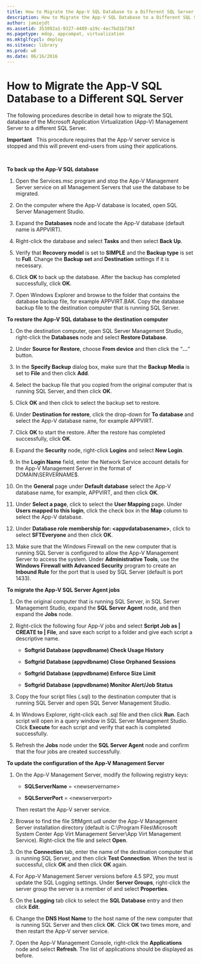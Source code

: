 ```yaml
---
title: How to Migrate the App-V SQL Database to a Different SQL Server
description: How to Migrate the App-V SQL Database to a Different SQL Server
author: jamiejdt
ms.assetid: 353892a1-9327-4489-a19c-4ec7bd1b736f
ms.pagetype: mdop, appcompat, virtualization
ms.mktglfcycl: deploy
ms.sitesec: library
ms.prod: w8
ms.date: 06/16/2016
---
```



# How to Migrate the App-V SQL Database to a Different SQL Server


The following procedures describe in detail how to migrate the SQL database of the Microsoft Application Virtualization (App-V) Management Server to a different SQL Server.

**Important**  
This procedure requires that the App-V server service is stopped and this will prevent end-users from using their applications.

 

**To back up the App-V SQL database**

1.  Open the Services.msc program and stop the App-V Management Server service on all Management Servers that use the database to be migrated.

2.  On the computer where the App-V database is located, open SQL Server Management Studio.

3.  Expand the **Databases** node and locate the App-V database (default name is APPVIRT).

4.  Right-click the database and select **Tasks** and then select **Back Up**.

5.  Verify that **Recovery model** is set to **SIMPLE** and the **Backup type** is set to **Full**. Change the **Backup set** and **Destination** settings if it is necessary.

6.  Click **OK** to back up the database. After the backup has completed successfully, click **OK**.

7.  Open Windows Explorer and browse to the folder that contains the database backup file, for example APPVIRT.BAK. Copy the database backup file to the destination computer that is running SQL Server.

**To restore the App-V SQL database to the destination computer**

1.  On the destination computer, open SQL Server Management Studio, right-click the **Databases** node and select **Restore Database**.

2.  Under **Source for Restore**, choose **From device** and then click the “**…**” button.

3.  In the **Specify Backup** dialog box, make sure that the **Backup Media** is set to **File** and then click **Add**.

4.  Select the backup file that you copied from the original computer that is running SQL Server, and then click **OK**.

5.  Click **OK** and then click to select the backup set to restore.

6.  Under **Destination for restore**, click the drop-down for **To database** and select the App-V database name, for example APPVIRT.

7.  Click **OK** to start the restore. After the restore has completed successfully, click **OK**.

8.  Expand the **Security** node, right-click **Logins** and select **New Login**.

9.  In the **Login Name** field, enter the Network Service account details for the App-V Management Server in the format of DOMAIN\\SERVERNAME$.

10. On the **General** page under **Default database** select the App-V database name, for example, APPVIRT, and then click **OK**.

11. Under **Select a page**, click to select the **User Mapping** page. Under **Users mapped to this login**, click the check box in the **Map** column to select the App-V database.

12. Under **Database role membership for: &lt;appvdatabasename&gt;**, click to select **SFTEveryone** and then click **OK**.

13. Make sure that the Windows Firewall on the new computer that is running SQL Server is configured to allow the App-V Management Server to access the system. Under **Administrative Tools**, use the **Windows Firewall with Advanced Security** program to create an **Inbound Rule** for the port that is used by SQL Server (default is port 1433).

**To migrate the App-V SQL Server Agent jobs**

1.  On the original computer that is running SQL Server, in SQL Server Management Studio, expand the **SQL Server Agent** node, and then expand the **Jobs** node.

2.  Right-click the following four App-V jobs and select **Script Job as | CREATE to | File**, and save each script to a folder and give each script a descriptive name.

    -   **Softgrid Database (appvdbname) Check Usage History**

    -   **Softgrid Database (appvdbname) Close Orphaned Sessions**

    -   **Softgrid Database (appvdbname) Enforce Size Limit**

    -   **Softgrid Database (appvdbname) Monitor Alert/Job Status**

3.  Copy the four script files (.sql) to the destination computer that is running SQL Server and open SQL Server Management Studio.

4.  In Windows Explorer, right-click each .sql file and then click **Run**. Each script will open in a query window in SQL Server Management Studio. Click **Execute** for each script and verify that each is completed successfully.

5.  Refresh the **Jobs** node under the **SQL Server Agent** node and confirm that the four jobs are created successfully.

**To update the configuration of the App-V Management Server**

1.  On the App-V Management Server, modify the following registry keys:

    -   **SQLServerName** = &lt;newservername&gt;

    -   **SQLServerPort** = &lt;newserverport&gt;

    Then restart the App-V server service.

2.  Browse to find the file SftMgmt.udl under the App-V Management Server installation directory (default is C:\\Program Files\\Microsoft System Center App Virt Management Server\\App Virt Management Service). Right-click the file and select **Open**.

3.  On the **Connection** tab, enter the name of the destination computer that is running SQL Server, and then click **Test Connection**. When the test is successful, click **OK** and then click **OK** again.

4.  For App-V Management Server versions before 4.5 SP2, you must update the SQL Logging settings. Under **Server Groups**, right-click the server group the server is a member of and select **Properties**.

5.  On the **Logging** tab click to select the **SQL Database** entry and then click **Edit**.

6.  Change the **DNS Host Name** to the host name of the new computer that is running SQL Server and then click **OK**. Click **OK** two times more, and then restart the App-V server service.

7.  Open the App-V Management Console, right-click the **Applications** node and select **Refresh**. The list of applications should be displayed as before.

 

 





